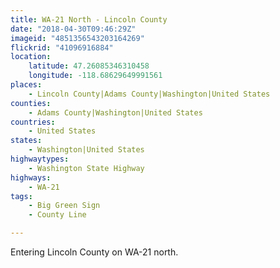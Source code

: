 ```yaml
---
title: WA-21 North - Lincoln County
date: "2018-04-30T09:46:29Z"
imageid: "4851356543203164269"
flickrid: "41096916884"
location:
    latitude: 47.26085346310458
    longitude: -118.68629649991561
places:
    - Lincoln County|Adams County|Washington|United States
counties:
    - Adams County|Washington|United States
countries:
    - United States
states:
    - Washington|United States
highwaytypes:
    - Washington State Highway
highways:
    - WA-21
tags:
    - Big Green Sign
    - County Line

---
```

Entering Lincoln County on WA-21 north.